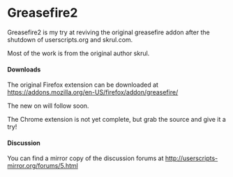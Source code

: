 Greasefire2
==========

Greasefire2 is my try at reviving the original greasefire addon after the shutdown of userscripts.org and skrul.com.

Most of the work is from the original author skrul.

#### Downloads

The original Firefox extension can be downloaded at https://addons.mozilla.org/en-US/firefox/addon/greasefire/

The new on will follow soon.

The Chrome extension is not yet complete, but grab the source and give it a try!

#### Discussion

You can find a mirror copy of the discussion forums at http://userscripts-mirror.org/forums/5.html
